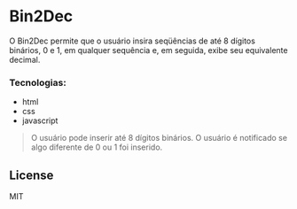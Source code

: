 # Bin2Dec

O Bin2Dec permite que o usuário insira seqüências de até 8 dígitos binários, 0 e 1, em qualquer sequência e, em seguida, exibe seu equivalente decimal.

### Tecnologias:
  - html
  - css
  - javascript
  
> O usuário pode inserir até 8 dígitos binários.
> O usuário é notificado se algo diferente de 0 ou 1 foi inserido.


License
----

MIT
